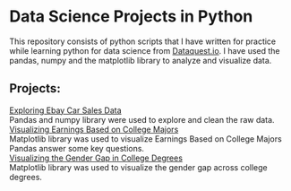 # Data Science Projects in Python
This repository consists of python scripts that I have written for practice
while learning python for data science from [Dataquest.io](https://www.dataquest.io/path/data-scientist/).
I have used the pandas, numpy and the matplotlib library to analyze and
visualize data.

## Projects:
[Exploring Ebay Car Sales Data](https://github.com/jenish-lamsal/python_for_data_science_practice/blob/master/Exploring%20Ebay%20Car%20Sales%20Data.ipynb)<br/>
Pandas and numpy library were used to explore and clean the raw data.</br>
[Visualizing Earnings Based on College Majors](https://github.com/jenish-lamsal/dataquest/blob/master/Visualizing%20Earnings%20Based%20on%20College%20Majors.ipynb)<br/>
Matplotlib library was used to visualize Earnings Based on College Majors Pandas
answer some key questions.</br>
[Visualizing the Gender Gap in College Degrees](https://github.com/jenish-lamsal/dataquest/blob/master/Visualizing%20the%20Gender%20Gap%20in%20College%20Degrees.ipynb)<br/>
Matplotlib library was used to visualize the gender gap across college degrees.
